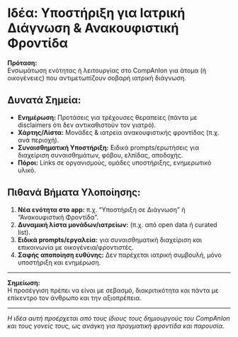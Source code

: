 # Ιδέα: Υποστήριξη για Ιατρική Διάγνωση & Ανακουφιστική Φροντίδα

**Πρόταση:**  
Ενσωμάτωση ενότητας ή λειτουργίας στο CompAnIon για άτομα (ή οικογένειες) που αντιμετωπίζουν σοβαρή ιατρική διάγνωση.

## Δυνατά Σημεία:
- **Ενημέρωση:** Προτάσεις για τρέχουσες θεραπείες (πάντα με disclaimers ότι δεν αντικαθιστούν τον γιατρό).
- **Χάρτης/Λίστα:** Μονάδες & ιατρεία ανακουφιστικής φροντίδας (π.χ. ανά περιοχή).
- **Συναισθηματική Υποστήριξη:** Ειδικά prompts/ερωτήσεις για διαχείριση συναισθημάτων, φόβου, ελπίδας, αποδοχής.
- **Πόροι:** Links σε οργανισμούς, ομάδες υποστήριξης, ενημερωτικό υλικό.

## Πιθανά Βήματα Υλοποίησης:
1. **Νέα ενότητα στο app:** π.χ. “Υποστήριξη σε Διάγνωση” ή “Ανακουφιστική Φροντίδα”.
2. **Δυναμική λίστα μονάδων/ιατρείων:** (π.χ. από open data ή curated list).
3. **Ειδικά prompts/εργαλεία:** για συναισθηματική διαχείριση και επικοινωνία με οικογένεια/φροντιστές.
4. **Σαφής αποποίηση ευθύνης:** Δεν παρέχεται ιατρική συμβουλή, μόνο υποστήριξη και ενημέρωση.

---

**Σημείωση:**  
Η προσέγγιση πρέπει να είναι με σεβασμό, διακριτικότητα και πάντα με επίκεντρο τον άνθρωπο και την αξιοπρέπεια.

---

*Η ιδέα αυτή προέρχεται από τους ίδιους τους δημιουργούς του CompAnIon και τους γονείς τους, ως ανάγκη για πραγματική φροντίδα και παρουσία.*
